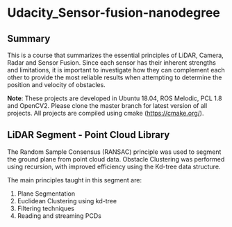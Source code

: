 # Udacity_Sensor-fusion-nanodegree

## Summary
This is a course that summarizes the essential principles of LiDAR, Camera, Radar and Sensor Fusion. Since each sensor has their inherent strengths and limitations, it is important to investigate how they can complement each other to provide the most reliable results when attempting to determine the position and velocity of obstacles.

**Note**: 
These projects are developed in Ubuntu 18.04, ROS Melodic, PCL 1.8 and OpenCV2. Please clone the master branch for latest version of all projects. All projects are compiled using cmake (https://cmake.org/).

## LiDAR Segment - Point Cloud Library
The Random Sample Consensus (RANSAC) principle was used to segment the ground plane from point cloud data. Obstacle Clustering was performed using recursion, with improved efficiency using the Kd-tree data structure.

The main principles taught in this segment are:

1. Plane Segmentation
2. Euclidean Clustering using kd-tree
3. Filtering techniques
4. Reading and streaming PCDs

